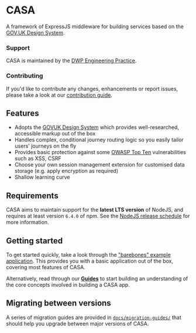 # CASA 

A framework of ExpressJS middleware for building services based on the [GOV.UK Design System](https://design-system.service.gov.uk/).

### Support

CASA is maintained by the [DWP Engineering Practice](mailto:open-source@engineering.digital.dwp.gov.uk).

### Contributing

If you'd like to contribute any changes, enhancements or report issues, please take a look at our [contribution guide](CONTRIBUTING.md).

## Features

* Adopts the [GOVUK Design System](https://design-system.service.gov.uk/) which provides well-researched, accessible markup out of the box
* Handles complex, conditional journey routing logic so you easily tailor users' journeys on the fly
* Provides basic protection against some [OWASP Top Ten](https://www.owasp.org/index.php/Category:OWASP_Top_Ten_Project) vulnerabilities such as XSS, CSRF
* Choose your own session management extension for customised data storage (e.g. apply encryption as required)
* Shallow learning curve

## Requirements

CASA aims to maintain support for the **latest LTS version** of NodeJS, and requires at least version `6.4.0` of npm. See the [NodeJS release schedule](https://nodejs.org/en/about/releases/) for more information.

## Getting started

To get started quickly, take a look through the ["barebones" example application](examples/barebones/). This provides you with a basic application out of the box, covering most features of CASA.

Alternatively, read through our **[Guides](docs/guide.md)** to start building an understanding of the core concepts involved in building a CASA app.

## Migrating between versions

A series of migration guides are provided in [`docs/migration-guides/`](docs/migration-guides/) that should help you upgrade between major versions of CASA.
